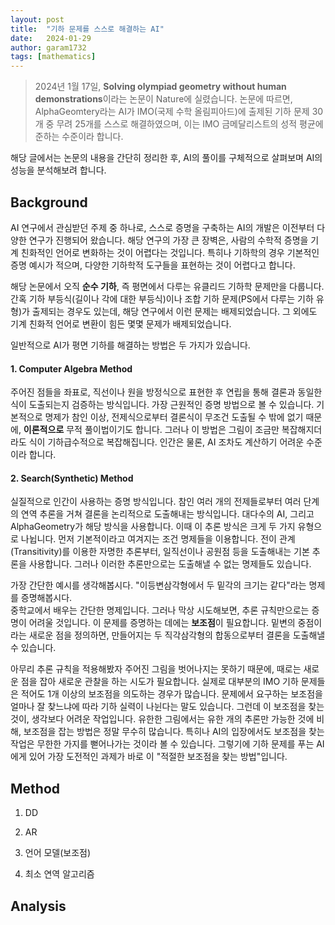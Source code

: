 ```yaml
---
layout: post
title:  "기하 문제를 스스로 해결하는 AI"
date:   2024-01-29
author: garam1732
tags: [mathematics]
---
```


> 2024년 1월 17일, **Solving olympiad geometry without human demonstrations**이라는 논문이 Nature에 실렸습니다. 논문에 따르면, AlphaGeomtery라는 AI가 IMO(국제 수학 올림피아드)에 출제된 기하 문제 30개 중 무려 25개를 스스로 해결하였으며, 이는 IMO 금메달리스트의 성적 평균에 준하는 수준이라 합니다. 

해당 글에서는 논문의 내용을 간단히 정리한 후, AI의 풀이를 구체적으로 살펴보며 AI의 성능을 분석해보려 합니다.

## Background

AI 연구에서 관심받던 주제 중 하나로, 스스로 증명을 구축하는 AI의 개발은 이전부터 다양한 연구가 진행되어 왔습니다. 해당 연구의 가장 큰 장벽은, 사람의 수학적 증명을 기계 친화적인 언어로 변화하는 것이 어렵다는 것입니다. 특히나 기하학의 경우 기본적인 증명 예시가 적으며, 다양한 기하학적 도구들을 표현하는 것이 어렵다고 합니다. 

해당 논문에서 오직 **순수 기하**, 즉 평면에서 다루는 유클리드 기하학 문제만을 다룹니다. 간혹 기하 부등식(길이나 각에 대한 부등식)이나 조합 기하 문제(PS에서 다루는 기하 유형)가 출제되는 경우도 있는데, 해당 연구에서 이런 문제는 배제되었습니다. 그 외에도 기계 친화적 언어로 변환이 힘든 몇몇 문제가 배제되었습니다. 

일반적으로 AI가 평면 기하를 해결하는 방법은 두 가지가 있습니다.

#### 1. Computer Algebra Method
주어진 점들을 좌표로, 직선이나 원을 방정식으로 표현한 후 연립을 통해 결론과 동일한 식이 도출되는지 검증하는 방식입니다. 가장 근원적인 증명 방법으로 볼 수 있습니다. 기본적으로 명제가 참인 이상, 전제식으로부터 결론식이 무조건 도출될 수 밖에 없기 때문에, **이론적으로** 무적 풀이법이기도 합니다. 그러나 이 방법은 그림이 조금만 복잡해지더라도 식이 기하급수적으로 복잡해집니다. 인간은 물론, AI 조차도 계산하기 어려운 수준이라 합니다.

#### 2. Search(Synthetic) Method
실질적으로 인간이 사용하는 증명 방식입니다. 참인 여러 개의 전제들로부터 여러 단계의 연역 추론을 거쳐 결론을 논리적으로 도출해내는 방식입니다. 대다수의 AI, 그리고 AlphaGeometry가 해당 방식을 사용합니다. 이때 이 추론 방식은 크게 두 가지 유형으로 나뉩니다. 먼저 기본적이라고 여겨지는 조건 명제들을 이용합니다. 전이 관계(Transitivity)를 이용한 자명한 추론부터, 일직선이나 공원점 등을 도출해내는 기본 추론을 사용합니다. 그러나 이러한 추론만으로는 도출해낼 수 없는 명제들도 있습니다. 

가장 간단한 예시를 생각해봅시다. "이등변삼각형에서 두 밑각의 크기는 같다"라는 명제를 증명해봅시다.   
중학교에서 배우는 간단한 명제입니다. 그러나 막상 시도해보면, 추론 규칙만으로는 증명이 어려울 것입니다. 이 문제를 증명하는 데에는 **보조점**이 필요합니다. 밑변의 중점이라는 새로운 점을 정의하면, 만들어지는 두 직각삼각형의 합동으로부터 결론을 도출해낼 수 있습니다. 

아무리 추론 규칙을 적용해봤자 주어진 그림을 벗어나지는 못하기 때문에, 때로는 새로운 점을 잡아 새로운 관찰을 하는 시도가 필요합니다. 실제로 대부분의 IMO 기하 문제들은 적어도 1개 이상의 보조점을 의도하는 경우가 많습니다. 문제에서 요구하는 보조점을 얼마나 잘 찾느냐에 따라 기하 실력이 나뉜다는 말도 있습니다. 그런데 이 보조점을 찾는 것이, 생각보다 어려운 작업입니다. 유한한 그림에서는 유한 개의 추론만 가능한 것에 비해, 보조점을 잡는 방법은 정말 무수히 많습니다. 특히나 AI의 입장에서도 보조점을 찾는 작업은 무한한 가지를 뻗어나가는 것이라 볼 수 있습니다. 그렇기에 기하 문제를 푸는 AI에게 있어 가장 도전적인 과제가 바로 이 "적절한 보조점을 찾는 방법"입니다.

## Method

1. DD

2. AR

3. 언어 모델(보조점)

4. 최소 연역 알고리즘

## Analysis